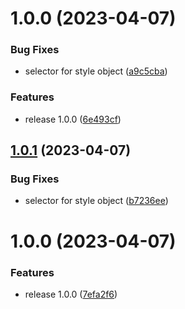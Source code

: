 # 1.0.0 (2023-04-07)


### Bug Fixes

* selector for style object ([a9c5cba](https://github.com/gzzhanghao/react-styled-class/commit/a9c5cba4831a20495ddde3fc97f28bd6f707659e))


### Features

* release 1.0.0 ([6e493cf](https://github.com/gzzhanghao/react-styled-class/commit/6e493cfd0de782b5ba206aab567979d5b8d4fc8e))

## [1.0.1](https://github.com/gzzhanghao/react-styled-class/compare/v1.0.0...v1.0.1) (2023-04-07)


### Bug Fixes

* selector for style object ([b7236ee](https://github.com/gzzhanghao/react-styled-class/commit/b7236ee11f5deab5b7ebcad0cd0743c6180a4050))

# 1.0.0 (2023-04-07)


### Features

* release 1.0.0 ([7efa2f6](https://github.com/gzzhanghao/react-styled-class/commit/7efa2f6337b6d2dc32656556c5348e433a6a8cdc))
